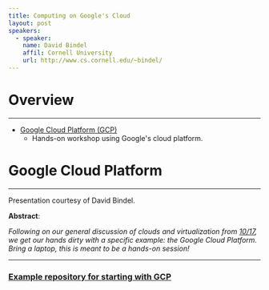 ```yaml
---
title: Computing on Google's Cloud
layout: post
speakers:
  - speaker:
    name: David Bindel
    affil: Cornell University
    url: http://www.cs.cornell.edu/~bindel/
---
```


# Overview
--------------------------------------------------------------------------------
- [Google Cloud Platform (GCP)](#google-cloud-platform)
    - Hands-on workshop using Google's cloud platform.

# Google Cloud Platform
--------------------------------------------------------------------------------

Presentation courtesy of David Bindel.

**Abstract**:

_Following on our general discussion of clouds and virtualization from
[10/17](/meetings/2016-10-17.html), we get our hands dirty with a specific
example: the Google Cloud Platform.  Bring a laptop, this is meant to be a
hands-on session!_

--------------------------------------------------------------------------------

### [Example repository for starting with GCP](https://github.com/cornell-ssw/gcp-tutorial)
